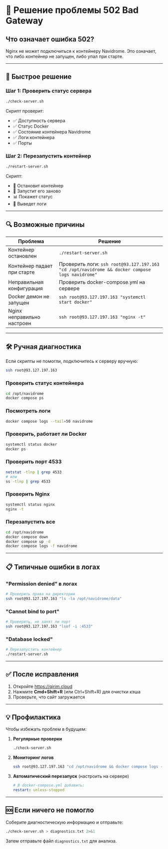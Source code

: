 # 🔴 Решение проблемы 502 Bad Gateway

## Что означает ошибка 502?

Nginx не может подключиться к контейнеру Navidrome. Это означает, что либо контейнер не запущен, либо упал при старте.

---

## 🚀 Быстрое решение

### Шаг 1: Проверить статус сервера
```bash
./check-server.sh
```

Скрипт проверит:
- ✅ Доступность сервера
- ✅ Статус Docker
- ✅ Состояние контейнера Navidrome
- ✅ Логи контейнера
- ✅ Порты

### Шаг 2: Перезапустить контейнер
```bash
./restart-server.sh
```

Скрипт:
- 🛑 Остановит контейнер
- 🚀 Запустит его заново
- 📊 Покажет статус
- 📝 Выведет логи

---

## 🔍 Возможные причины

| Проблема | Решение |
|----------|---------|
| Контейнер остановлен | `./restart-server.sh` |
| Контейнер падает при старте | Проверить логи: `ssh root@93.127.197.163 "cd /opt/navidrome && docker compose logs navidrome"` |
| Неправильная конфигурация | Проверить docker-compose.yml на сервере |
| Docker демон не запущен | `ssh root@93.127.197.163 "systemctl start docker"` |
| Nginx неправильно настроен | `ssh root@93.127.197.163 "nginx -t"` |

---

## 🛠️ Ручная диагностика

Если скрипты не помогли, подключитесь к серверу вручную:

```bash
ssh root@93.127.197.163
```

### Проверить статус контейнера
```bash
cd /opt/navidrome
docker compose ps
```

### Посмотреть логи
```bash
docker compose logs --tail=50 navidrome
```

### Проверить, работает ли Docker
```bash
systemctl status docker
docker ps
```

### Проверить порт 4533
```bash
netstat -tlnp | grep 4533
# или
ss -tlnp | grep 4533
```

### Проверить Nginx
```bash
systemctl status nginx
nginx -t
```

### Перезапустить все
```bash
cd /opt/navidrome
docker compose down
docker compose up -d
docker compose logs -f navidrome
```

---

## 📋 Типичные ошибки в логах

### "Permission denied" в логах
```bash
# Проверить права на директории
ssh root@93.127.197.163 "ls -la /opt/navidrome/data"
```

### "Cannot bind to port"
```bash
# Проверить, не занят ли порт
ssh root@93.127.197.163 "lsof -i :4533"
```

### "Database locked"
```bash
# Перезапустить контейнер
./restart-server.sh
```

---

## ✅ После исправления

1. Откройте https://qirim.cloud
2. Нажмите **Cmd+Shift+R** (или Ctrl+Shift+R) для очистки кэша
3. Проверьте, что сайт загружается

---

## 💡 Профилактика

Чтобы избежать проблем в будущем:

1. **Регулярные проверки**
   ```bash
   ./check-server.sh
   ```

2. **Мониторинг логов**
   ```bash
   ssh root@93.127.197.163 "cd /opt/navidrome && docker compose logs -f navidrome"
   ```

3. **Автоматический перезапуск** (настроить на сервере)
   ```yaml
   # В docker-compose.yml добавить:
   restart: unless-stopped
   ```

---

## 🆘 Если ничего не помогло

Соберите диагностическую информацию и отправьте:

```bash
./check-server.sh > diagnostics.txt 2>&1
```

Затем отправьте файл `diagnostics.txt` для анализа.
